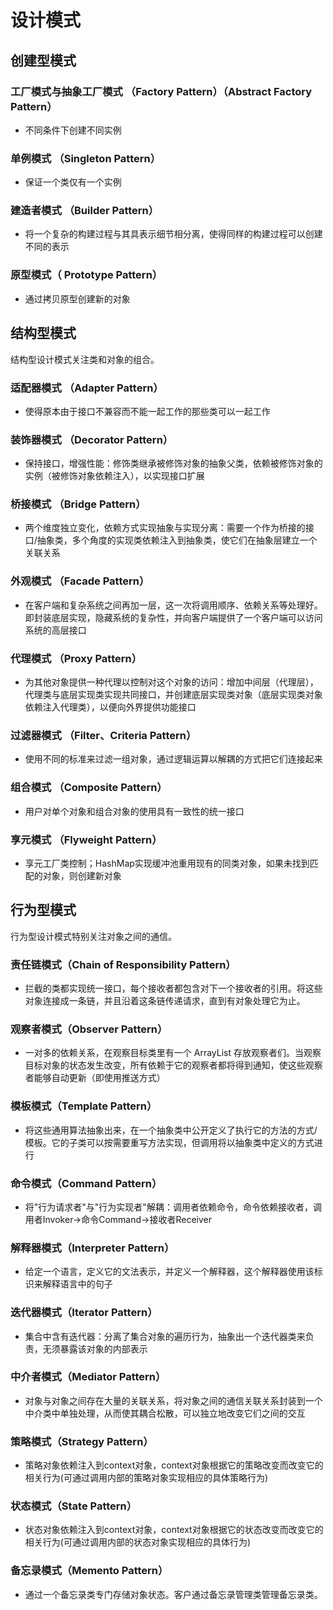 # 设计模式

## 创建型模式

### 工厂模式与抽象工厂模式 （Factory Pattern）（Abstract Factory Pattern）

- 不同条件下创建不同实例

### 单例模式 （Singleton Pattern）

- 保证一个类仅有一个实例

### 建造者模式 （Builder Pattern）

- 将一个复杂的构建过程与其具表示细节相分离，使得同样的构建过程可以创建不同的表示

### 原型模式（ Prototype Pattern）

- 通过拷贝原型创建新的对象

## 结构型模式

结构型设计模式关注类和对象的组合。

### 适配器模式 （Adapter Pattern）

- 使得原本由于接口不兼容而不能一起工作的那些类可以一起工作

### 装饰器模式 （Decorator Pattern）

- 保持接口，增强性能：修饰类继承被修饰对象的抽象父类，依赖被修饰对象的实例（被修饰对象依赖注入），以实现接口扩展

### 桥接模式 （Bridge Pattern）

- 两个维度独立变化，依赖方式实现抽象与实现分离：需要一个作为桥接的接口/抽象类，多个角度的实现类依赖注入到抽象类，使它们在抽象层建立一个关联关系

### 外观模式 （Facade Pattern）

- 在客户端和复杂系统之间再加一层，这一次将调用顺序、依赖关系等处理好。即封装底层实现，隐藏系统的复杂性，并向客户端提供了一个客户端可以访问系统的高层接口

### 代理模式 （Proxy Pattern）

- 为其他对象提供一种代理以控制对这个对象的访问：增加中间层（代理层），代理类与底层实现类实现共同接口，并创建底层实现类对象（底层实现类对象依赖注入代理类），以便向外界提供功能接口

### 过滤器模式 （Filter、Criteria Pattern）

- 使用不同的标准来过滤一组对象，通过逻辑运算以解耦的方式把它们连接起来

### 组合模式 （Composite Pattern）

- 用户对单个对象和组合对象的使用具有一致性的统一接口

### 享元模式 （Flyweight Pattern）

- 享元工厂类控制；HashMap实现缓冲池重用现有的同类对象，如果未找到匹配的对象，则创建新对象

## 行为型模式

行为型设计模式特别关注对象之间的通信。

### 责任链模式（Chain of Responsibility Pattern）

- 拦截的类都实现统一接口，每个接收者都包含对下一个接收者的引用。将这些对象连接成一条链，并且沿着这条链传递请求，直到有对象处理它为止。

### 观察者模式（Observer Pattern）

- 一对多的依赖关系，在观察目标类里有一个 ArrayList 存放观察者们。当观察目标对象的状态发生改变，所有依赖于它的观察者都将得到通知，使这些观察者能够自动更新（即使用推送方式）

### 模板模式（Template Pattern）

- 将这些通用算法抽象出来，在一个抽象类中公开定义了执行它的方法的方式/模板。它的子类可以按需要重写方法实现，但调用将以抽象类中定义的方式进行

### 命令模式（Command Pattern）

- 将"行为请求者"与"行为实现者"解耦：调用者依赖命令，命令依赖接收者，调用者Invoker→命令Command→接收者Receiver

### 解释器模式（Interpreter Pattern）

- 给定一个语言，定义它的文法表示，并定义一个解释器，这个解释器使用该标识来解释语言中的句子

### 迭代器模式（Iterator Pattern）

- 集合中含有迭代器：分离了集合对象的遍历行为，抽象出一个迭代器类来负责，无须暴露该对象的内部表示

### 中介者模式（Mediator Pattern）

- 对象与对象之间存在大量的关联关系，将对象之间的通信关联关系封装到一个中介类中单独处理，从而使其耦合松散，可以独立地改变它们之间的交互

### 策略模式（Strategy Pattern）

- 策略对象依赖注入到context对象，context对象根据它的策略改变而改变它的相关行为(可通过调用内部的策略对象实现相应的具体策略行为)

### 状态模式（State Pattern）

- 状态对象依赖注入到context对象，context对象根据它的状态改变而改变它的相关行为(可通过调用内部的状态对象实现相应的具体行为)

### 备忘录模式（Memento Pattern）

- 通过一个备忘录类专门存储对象状态。客户通过备忘录管理类管理备忘录类。

